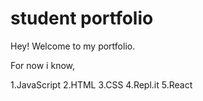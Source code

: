 # student portfolio

Hey! Welcome to my portfolio.

For now i know,

1.JavaScript
2.HTML
3.CSS
4.Repl.it
5.React
